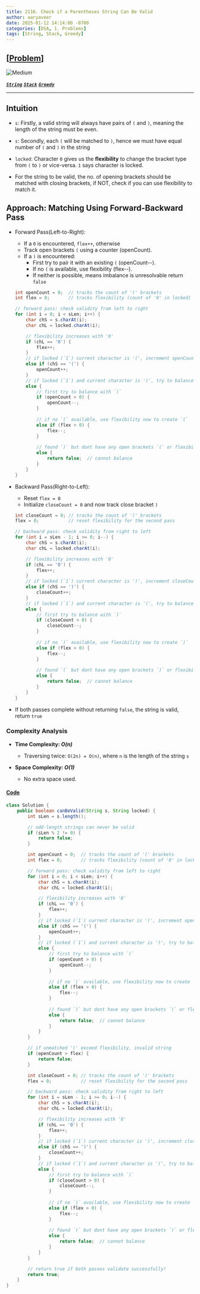 ```yaml
---
title: 2116. Check if a Parentheses String Can Be Valid
author: aaryaveer
date: 2025-01-12 14:14:00 -0700
categories: [DSA, 1. Problems]
tags: [String, Stack, Greedy]
---
```


## [[Problem](https://leetcode.com/problems/check-if-a-parentheses-string-can-be-valid/description/)]

<!-- ![Easy](https://img.shields.io/badge/Easy-green?style=for-the-badge)  -->
![Medium](https://img.shields.io/badge/Medium-yellow?style=for-the-badge)  
<!-- ![Hard](https://img.shields.io/badge/Hard-red?style=for-the-badge) -->

[**_`String`_**](https://akr2803.github.io/tags/string/) [**_`Stack`_**](https://akr2803.github.io/tags/stack/) [**_`Greedy`_**](https://akr2803.github.io/tags/greedy/)

---

## Intuition

- `s`: Firstly, a valid string will always have pairs of `(` and `)`, meaning the length of the string must be even.

- `s`: Secondly, each `(` will be matched to `)`, hence we must have equal number of `(` and `)` in the string

- `locked`: Character `0` gives us the **flexibility** to change the bracket type from `(` to `)` or vice-versa. `1` says character is locked.

- For the string to be valid, the no. of opening brackets should be matched with closing brackets, if NOT, check  if you can use flexibility to match it.

## Approach: Matching Using Forward-Backward Pass

- Forward Pass(Left-to-Right):
    - If a `0` is encountered, `flex++`, otherwise     
    - Track open brackets `(` using a counter (openCount).
    - If a `)` is encountered:
        - First try to pair it with an existing `(` (openCount--).
        - If no `(` is available, use flexibility (flex--).
        - If neither is possible, means imbalance is unresolvable return `false`
    
    ```java
    int openCount = 0;  // tracks the count of '(' brackets
    int flex = 0;       // tracks flexibility (count of '0' in locked)

    // forward pass: check validity from left to right
    for (int i = 0; i < sLen; i++) {
        char chS = s.charAt(i);
        char chL = locked.charAt(i);

        // flexibility increases with '0'
        if (chL == '0') {
            flex++;
        }
        // if locked (`1`) current character is '(', increment openCount
        else if (chS == '(') {
            openCount++;
        }
        // if locked (`1`) and current character is ')', try to balance
        else {
            // first try to balance with `(`
            if (openCount > 0) {
                openCount--;
            }         
            
            // if no `(` available, use flexibility now to create `(`  
            else if (flex > 0) {
                flex--;
            } 
            
            // found `)` but dont have any open brackets `(` or flexibility left, hence invalid
            else {
                return false;  // cannot balance
            }
        }
    }
    ```

- Backward Pass(Right-to-Left):
    - Reset `flex = 0`
    - Initialize `closeCount = 0` and now track close bracket `)`
    
    ```java
    int closeCount = 0; // tracks the count of ')' brackets
    flex = 0;           // reset flexibility for the second pass

    // backward pass: check validity from right to left
    for (int i = sLen - 1; i >= 0; i--) {
        char chS = s.charAt(i);
        char chL = locked.charAt(i);

        // flexibility increases with '0'
        if (chL == '0') {
            flex++;
        }
        // if locked (`1`) current character is ')', increment closeCount
        else if (chS == ')') {
            closeCount++;
        }
        // if locked (`1`) and current character is '(', try to balance
        else {
            // first try to balance with `)`
            if (closeCount > 0) {
                closeCount--;
            }         
            
            // if no `)` available, use flexibility now to create `)`  
            else if (flex > 0) {
                flex--;
            } 
            
            // found `(` but dont have any open brackets `)` or flexibility left, hence invalid
            else {
                return false;  // cannot balance
            }
        }
    }
    ```

- If both passes complete without returning `false`, the string is valid, return `true`
    
### Complexity Analysis
- **Time Complexity: _O(n)_**  
    - Traversing twice: `O(2n) = O(n)`, where `n` is the length of the string `s`

- **Space Complexity: _O(1)_**  
    - No extra space used.

#### [Code](https://github.com/AKR-2803/DSA-Declassified/blob/main/POTD-Leetcode/January/code/CheckIfParenthesesStringCanBeValid.java)

```java
class Solution {
    public boolean canBeValid(String s, String locked) {
        int sLen = s.length();

        // odd-length strings can never be valid
        if (sLen % 2 != 0) {
            return false;
        }

        int openCount = 0;  // tracks the count of '(' brackets
        int flex = 0;       // tracks flexibility (count of '0' in locked)

        // forward pass: check validity from left to right
        for (int i = 0; i < sLen; i++) {
            char chS = s.charAt(i);
            char chL = locked.charAt(i);

            // flexibility increases with '0'
            if (chL == '0') {
                flex++;
            }
            // if locked (`1`) current character is '(', increment openCount
            else if (chS == '(') {
                openCount++;
            }
            // if locked (`1`) and current character is ')', try to balance
            else {
                // first try to balance with `(`
                if (openCount > 0) {
                    openCount--;
                }         
                
                // if no `(` available, use flexibility now to create `(`  
                else if (flex > 0) {
                    flex--;
                } 
                
                // found `)` but dont have any open brackets `(` or flexibility left, hence invalid
                else {
                    return false;  // cannot balance
                }
            }
        }

        // if unmatched '(' exceed flexibility, invalid string
        if (openCount > flex) {
            return false;
        }

        int closeCount = 0; // tracks the count of ')' brackets
        flex = 0;           // reset flexibility for the second pass

        // backward pass: check validity from right to left
        for (int i = sLen - 1; i >= 0; i--) {
            char chS = s.charAt(i);
            char chL = locked.charAt(i);

            // flexibility increases with '0'
            if (chL == '0') {
                flex++;
            }
            // if locked (`1`) current character is ')', increment closeCount
            else if (chS == ')') {
                closeCount++;
            }
            // if locked (`1`) and current character is '(', try to balance
            else {
                // first try to balance with `)`
                if (closeCount > 0) {
                    closeCount--;
                }         
                
                // if no `)` available, use flexibility now to create `)`  
                else if (flex > 0) {
                    flex--;
                } 
                
                // found `(` but dont have any open brackets `)` or flexibility left, hence invalid
                else {
                    return false;  // cannot balance
                }
            }
        }

        // return true if both passes validate successfully!
        return true;
    }
}
```